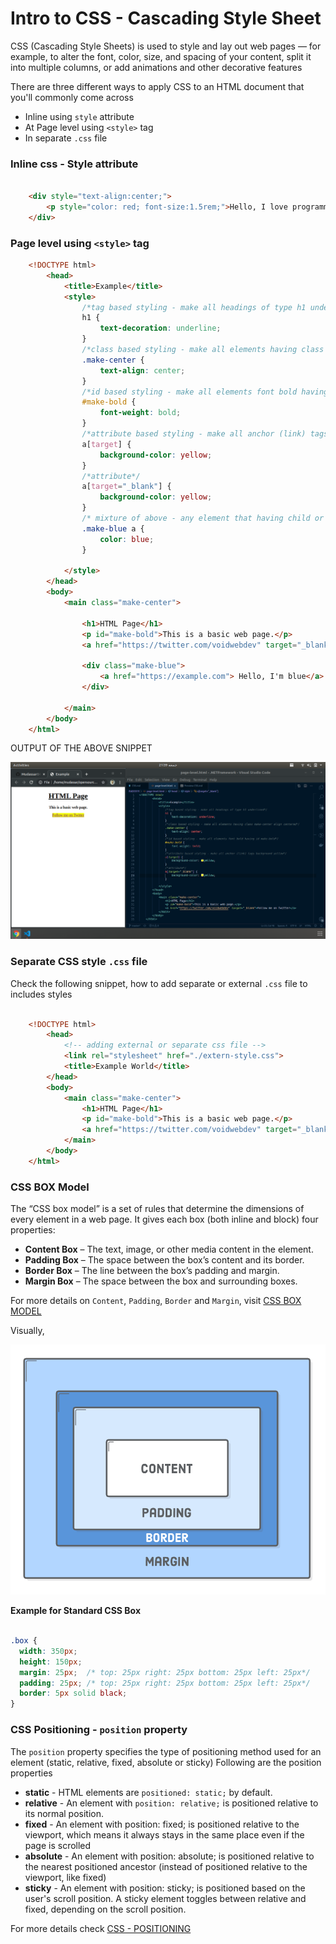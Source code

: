 # Intro to CSS - Cascading Style Sheet

CSS (Cascading Style Sheets) is used to style and lay out web pages — for example, to alter the font, color, size, and spacing of your content, split it into multiple columns, or add animations and other decorative features

There are three different ways to apply CSS to an HTML document that you'll commonly come across

- Inline using `style` attribute
- At Page level using `<style>` tag
- In separate `.css` file

### Inline css - Style attribute

```html

    <div style="text-align:center;">
        <p style="color: red; font-size:1.5rem;">Hello, I love programming</p>
    </div>

```

### Page level using `<style>` tag

```html
    <!DOCTYPE html>
        <head>
            <title>Example</title>
            <style>
                /*tag based styling - make all headings of type h1 underlined*/
                h1 {
                    text-decoration: underline;
                }
                /*class based styling - make all elements having class make-center align centered*/
                .make-center {
                    text-align: center;
                }
                /*id based styling - make all elements font bold having id make-bold*/
                #make-bold {
                    font-weight: bold;
                }
                /*attribute based styling - make all anchor (link) tags background yellow*/
                a[target] {
                    background-color: yellow;
                }
                /*attribute*/
                a[target="_blank"] {
                    background-color: yellow;
                }
                /* mixture of above - any element that having child or children anchor (`<a></a>`), make their text color blue*/
                .make-blue a {
                    color: blue;
                }

            </style>
        </head>
        <body>
            <main class="make-center">

                <h1>HTML Page</h1>
                <p id="make-bold">This is a basic web page.</p>
                <a href="https://twitter.com/voidwebdev" target="_blank">Follow me on Twitter - Mudassar</a>

                <div class="make-blue">
                    <a href="https://example.com"> Hello, I'm blue</a>
                </div>

            </main>
        </body>
    </html>
```

OUTPUT OF THE ABOVE SNIPPET

![anatomy](./page-level-css.png)

### Separate CSS style `.css` file

Check the following snippet, how to add separate or external `.css` file to includes styles

```html

    <!DOCTYPE html>
        <head>
            <!-- adding external or separate css file -->
            <link rel="stylesheet" href="./extern-style.css">
            <title>Example World</title>
        </head>
        <body>
            <main class="make-center">
                <h1>HTML Page</h1>
                <p id="make-bold">This is a basic web page.</p>
                <a href="https://twitter.com/voidwebdev" target="_blank">Follow me on Twitter - Mudassar</a>
            </main>
        </body>
    </html>

```

### CSS BOX Model

The “CSS box model” is a set of rules that determine the dimensions of every element in a web page. It gives each box (both inline and block) four properties:

- **Content Box** – The text, image, or other media content in the element.
- **Padding Box** – The space between the box’s content and its border.
- **Border Box** – The line between the box’s padding and margin.
- **Margin Box** – The space between the box and surrounding boxes.

For more details on `Content`, `Padding`, `Border` and `Margin`,  visit [CSS BOX MODEL](https://internetingishard.com/html-and-css/css-box-model/)

Visually,

![css-box-model](./css-box-model.png)

**Example for Standard CSS Box**

```css

.box {
  width: 350px;
  height: 150px;
  margin: 25px;  /* top: 25px right: 25px bottom: 25px left: 25px*/
  padding: 25px; /* top: 25px right: 25px bottom: 25px left: 25px*/
  border: 5px solid black;
}

```

### CSS Positioning - `position` property

The `position` property specifies the type of positioning method used for an element (static, relative, fixed, absolute or sticky)
Following are the position properties

- **static** - HTML elements are `positioned: static;` by default.
- **relative** - An element with `position: relative;` is positioned relative to its normal position.
- **fixed** - An element with position: fixed; is positioned relative to the viewport, which means it always stays in the same place even if the page is scrolled 
- **absolute** - An element with position: absolute; is positioned relative to the nearest positioned ancestor (instead of positioned relative to the viewport, like fixed)
- **sticky** - An element with position: sticky; is positioned based on the user's scroll position. A sticky element toggles between relative and fixed, depending on the scroll position.

For more details check [CSS - POSITIONING](https://developer.mozilla.org/en-US/docs/Learn/CSS/CSS_layout/Positioning)